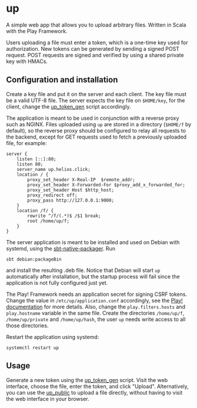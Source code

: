 # up

A simple web app that allows you to upload arbitrary files. Written in Scala with the Play Framework.

Users uploading a file must enter a token, which is a one-time key used for authorization.
New tokens can be generated by sending a signed POST request. POST requests are signed and
verified by using a shared private key with HMACs.

## Configuration and installation

Create a key file and put it on the server and each client. The key file must be a valid UTF-8 file. The server expects the
key file on `$HOME/key`, for the client, change the [up_token_gen](https://github.com/nroi/up/blob/master/client/up_token_gen) script
accordingly.

The application is meant to be used in conjunction with a reverse proxy such as NGINX. Files uploaded using `up` are stored in a
directory (`$HOME/f` by default), so the reverse proxy should be configured to relay all requests to the backend, except for
GET requests used to fetch a previously uploaded file, for example:
```NGINX
server {
    listen [::]:80;
    listen 80;
    server_name up.helios.click;
    location / {
        proxy_set_header X-Real-IP  $remote_addr;
        proxy_set_header X-Forwarded-For $proxy_add_x_forwarded_for;
        proxy_set_header Host $http_host;
        proxy_redirect off;
        proxy_pass http://127.0.0.1:9000;
    }
    location /f/ {
        rewrite ^/f/(.*)$ /$1 break;
        root /home/up/f;
    }
}
```

The server application is meant to be installed and used on Debian with systemd, using the
[sbt-native-packager](http://sbt-native-packager.readthedocs.io/en/v1.1.6/#).
Run
```
sbt debian:packageBin
```
and install the resulting .deb file. Notice that Debian will start `up` automatically after installation, but the startup
process will fail since the application is not fully configured just yet.

The Play! Framework needs an application secret for signing CSRF tokens. Change the value in `/etc/up/application.conf`
accordingly, see the [Play! documentation](https://www.playframework.com/documentation/2.5.x/ApplicationSecret) for more details.
Also, change the `play.filters.hosts` and `play.hostname` variable in the same file.
Create the directories `/home/up/f`, `/home/up/private` and `/home/up/hash`, the user `up` needs
write access to all those directories.

Restart the application using systemd:
```
systemctl restart up
```

## Usage

Generate a new token using the [up_token_gen](https://github.com/nroi/up/blob/master/client/up_token_gen) script. Visit the
web interface, choose the file, enter the token, and click "Upload". Alternatively, you can use the
[up_public](https://github.com/nroi/up/blob/master/client/up_token_gen) to upload a file directly, without having to visit
the web interface in your browser.
